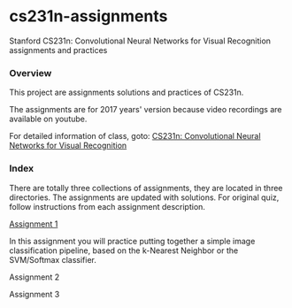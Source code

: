 # cs231n-assignments
Stanford CS231n: Convolutional Neural Networks for Visual Recognition assignments and practices

### Overview

This project are assignments solutions and practices of CS231n.

The assignments are for 2017 years' version because video recordings are available on youtube.

For detailed information of class, goto: [CS231n: Convolutional Neural Networks for Visual Recognition](http://vision.stanford.edu/teaching/cs231n/)

### Index

There are totally three collections of assignments, they are located in three directories.
The assignments are updated with solutions. For original quiz,
follow instructions from each assignment description.

[Assignment 1](/assignment1)

In this assignment you will practice putting together a simple image classification pipeline, based on the k-Nearest Neighbor or the SVM/Softmax classifier.

Assignment 2

Assignment 3
